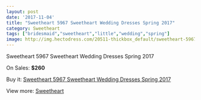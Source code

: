 ```yaml
---
layout: post
date: '2017-11-04'
title: "Sweetheart 5967 Sweetheart Wedding Dresses Spring 2017"
category: Sweetheart
tags: ["bridesmaid","sweetheart","little","wedding","spring"]
image: http://img.hectodress.com/20511-thickbox_default/sweetheart-5967-sweetheart-wedding-dresses-spring-2013.jpg
---
```

Sweetheart 5967 Sweetheart Wedding Dresses Spring 2017

On Sales: **$260**
<a href="https://www.hectodress.com/sweetheart/9496-sweetheart-5967-sweetheart-wedding-dresses-spring-2013.html"><amp-img layout="responsive" width="600" height="600" src="//img.hectodress.com/20511-thickbox_default/sweetheart-5967-sweetheart-wedding-dresses-spring-2013.jpg" alt="Sweetheart 5967 Sweetheart Wedding Dresses Spring 2017 0" /></a>
<a href="https://www.hectodress.com/sweetheart/9496-sweetheart-5967-sweetheart-wedding-dresses-spring-2013.html"><amp-img layout="responsive" width="600" height="600" src="//img.hectodress.com/20513-thickbox_default/sweetheart-5967-sweetheart-wedding-dresses-spring-2013.jpg" alt="Sweetheart 5967 Sweetheart Wedding Dresses Spring 2017 1" /></a>
<a href="https://www.hectodress.com/sweetheart/9496-sweetheart-5967-sweetheart-wedding-dresses-spring-2013.html"><amp-img layout="responsive" width="600" height="600" src="//img.hectodress.com/20512-thickbox_default/sweetheart-5967-sweetheart-wedding-dresses-spring-2013.jpg" alt="Sweetheart 5967 Sweetheart Wedding Dresses Spring 2017 2" /></a>

Buy it: [Sweetheart 5967 Sweetheart Wedding Dresses Spring 2017](https://www.hectodress.com/sweetheart/9496-sweetheart-5967-sweetheart-wedding-dresses-spring-2013.html "Sweetheart 5967 Sweetheart Wedding Dresses Spring 2017")

View more: [Sweetheart](https://www.hectodress.com/157-sweetheart "Sweetheart")